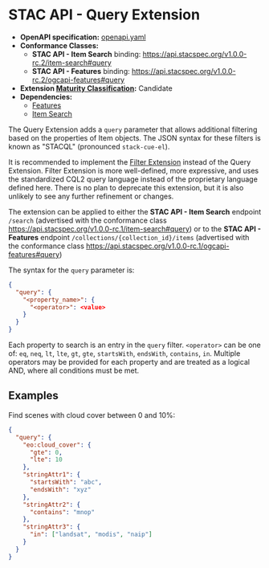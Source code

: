 # STAC API - Query Extension

- **OpenAPI specification:** [openapi.yaml](openapi.yaml)
- **Conformance Classes:**
  - **STAC API - Item Search** binding: <https://api.stacspec.org/v1.0.0-rc.2/item-search#query>
  - **STAC API - Features** binding: <https://api.stacspec.org/v1.0.0-rc.2/ogcapi-features#query>
- **Extension [Maturity Classification](https://github.com/radiantearth/stac-api-spec/tree/v1.0.0-rc.2/README.md#maturity-classification):** Candidate
- **Dependencies:**
  - [Features](https://github.com/radiantearth/stac-api-spec/tree/v1.0.0-rc.2/ogcapi-features)
  - [Item Search](https://github.com/radiantearth/stac-api-spec/tree/v1.0.0-rc.2/item-search)

The Query Extension adds a `query` parameter that allows additional filtering based on the properties of Item objects. The JSON syntax for
these filters is known as "STACQL" (pronounced `stack-cue-el`).

It is recommended to implement the [Filter Extension](https://github.com/stac-api-extensions/filter)
instead of the Query Extension. Filter Extension is more well-defined, more expressive, and
uses the standardized CQL2 query language instead of the proprietary language defined here.
There is no plan to deprecate this extension, but it is also unlikely to see any further
refinement or changes.

The extension can be applied to either the **STAC API - Item Search** endpoint `/search`
(advertised with the conformance class <https://api.stacspec.org/v1.0.0-rc.1/item-search#query>) or to the 
**STAC API - Features** endpoint `/collections/{collection_id}/items` (advertised with the conformance class <https://api.stacspec.org/v1.0.0-rc.1/ogcapi-features#query>)

The syntax for the `query` parameter is:

```json
{
  "query": {
    "<property_name>": {
      "<operator>": <value>
    }
  }
}
```

Each property to search is an entry in the `query` filter. `<operator>` can be one of: `eq`, `neq`, `lt`, `lte`, `gt`, `gte`, `startsWith`, `endsWith`, `contains`, `in`. 
Multiple operators may be provided for each property and are treated as a logical AND, where all conditions must be met.

## Examples

Find scenes with cloud cover between 0 and 10%:

```json
{
  "query": {
    "eo:cloud_cover": {
      "gte": 0,
      "lte": 10
    },
    "stringAttr1": {
      "startsWith": "abc",
      "endsWith": "xyz"
    },
    "stringAttr2": {
      "contains": "mnop"
    },
    "stringAttr3": {
      "in": ["landsat", "modis", "naip"]
    }
  }
}
```
